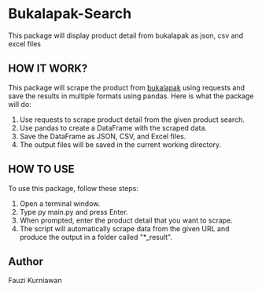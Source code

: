 # Bukalapak-Search
This package will display product detail from bukalapak as json, csv and excel files

## HOW IT WORK?
This package will scrape the product from [bukalapak](https://www.bukalapak.com) using requests and save the results in multiple formats using pandas. Here is what the package will do:

1. Use requests to scrape product detail from the given product search.
2. Use pandas to create a DataFrame with the scraped data.
3. Save the DataFrame as JSON, CSV, and Excel files.
4. The output files will be saved in the current working directory.

## HOW TO USE
To use this package, follow these steps:

1. Open a terminal window.
2. Type py main.py and press Enter.
3. When prompted, enter the product detail that you want to scrape.
4. The script will automatically scrape data from the given URL and produce the output in a folder called "*_result".

## Author
Fauzi Kurniawan
